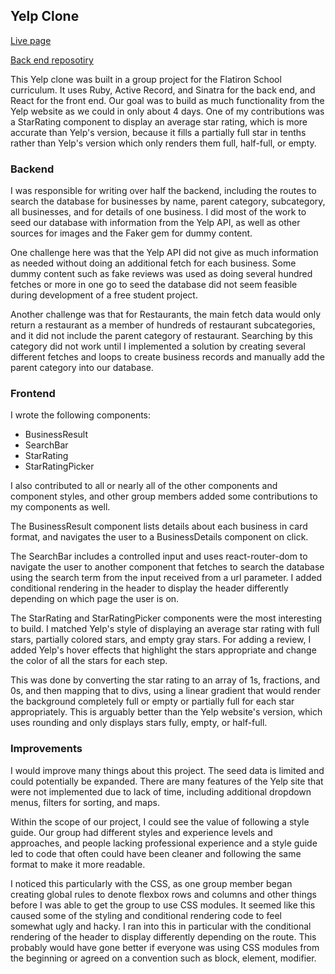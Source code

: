 ## Yelp Clone
<a href='https://yelpclone.petefowler.dev'>Live page</a>

<a href='https://github.com/Pete-Fowler/yelp-clone-backend'>Back end reposotiry</a>

This Yelp clone was built in a group project for the Flatiron School curriculum. It uses Ruby, Active Record, and Sinatra for the back end, and React for the front end. Our goal was to build as much functionality from the Yelp website as we could in only about 4 days. One of my contributions was a StarRating component to display an average star rating, which is more accurate than Yelp's version, because it fills a partially full star in tenths rather than Yelp's version which only renders them full, half-full, or empty.

### Backend
I was responsible for writing over half the backend, including the routes to search the database for businesses by name, parent category, subcategory, all businesses, and for details of one business. I did most of the work to seed our database with information from the Yelp API, as well as other sources for images and the Faker gem for dummy content.

One challenge here was that the Yelp API did not give as much information as needed without doing an additional fetch for each business. Some dummy content such as fake reviews was used as doing several hundred fetches or more in one go to seed the database did not seem feasible during development of a free student project.

Another challenge was that for Restaurants, the main fetch data would only return a restaurant as a member of hundreds of restaurant subcategories, and it did not include the parent category of restaurant. Searching by this category did not work until I implemented a solution by creating several different fetches and loops to create business records and manually add the parent category into our database.

### Frontend
I wrote the following components:
- BusinessResult
- SearchBar
- StarRating
- StarRatingPicker

I also contributed to all or nearly all of the other components and component styles, and other group members added some contributions to my components as well.

The BusinessResult component lists details about each business in card format, and navigates the user to a BusinessDetails component on click. 

The SearchBar includes a controlled input and uses react-router-dom to navigate the user to another component that fetches to search the database using the search term from the input received from a url parameter. I added conditional rendering in the header to display the header differently depending on which page the user is on.

The StarRating and StarRatingPicker components were the most interesting to build. I matched Yelp's style of displaying an average star rating with full stars, partially colored stars, and empty gray stars. For adding a review, I added Yelp's hover effects that highlight the stars appropriate and change the color of all the stars for each step. 

This was done by converting the star rating to an array of 1s, fractions, and 0s, and then mapping that to divs, using a linear gradient that would render the background completely full or empty or partially full for each star appropriately. This is arguably better than the Yelp website's version, which uses rounding and only displays stars fully, empty, or half-full.

### Improvements
I would improve many things about this project. The seed data is limited and could potentially be expanded. There are many features of the Yelp site that were not implemented due to lack of time, including additional dropdown menus, filters for sorting, and maps. 

Within the scope of our project, I could see the value of following a style guide. Our group had different styles and experience levels and approaches, and people lacking professional experience and a style guide led to code that often could have been cleaner and following the same format to make it more readable. 

I noticed this particularly with the CSS, as one group member began creating global rules to denote flexbox rows and columns and other things before I was able to get the group to use CSS modules. It seemed like this caused some of the styling and conditional rendering code to feel somewhat ugly and hacky. I ran into this in particular with the conditional rendering of the header to display differently depending on the route. This probably would have gone better if everyone was using CSS modules from the beginning or agreed on a convention such as block, element, modifier.

